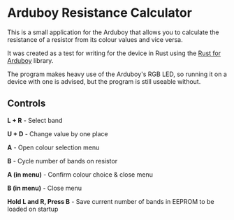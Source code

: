 # Arduboy Resistance Calculator
This is a small application for the Arduboy that allows you to calculate the resistance of a resistor from its colour values and vice versa.

It was created as a test for writing for the device in Rust using the [Rust for Arduboy](https://github.com/ZennDev1337/Rust-for-Arduboy) library.

The program makes heavy use of the Arduboy's RGB LED, so running it on a device with one is advised, but the program is still useable without.

## Controls

**L + R** - Select band

**U + D** - Change value by one place

**A** - Open colour selection menu

**B** - Cycle number of bands on resistor

**A (in menu)** - Confirm colour choice & close menu

**B (in menu)** - Close menu

**Hold L and R, Press B** - Save current number of bands in EEPROM to be loaded on startup